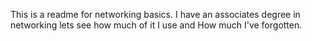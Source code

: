This is a readme for networking basics. I have an associates degree in networking lets see how much of it I use and How much I've forgotten. 
